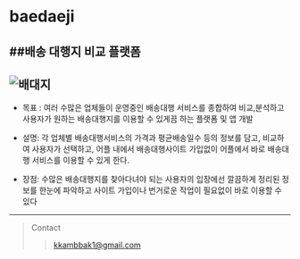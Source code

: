 # baedaeji
##배송 대행지 비교 플랫폼
--------
![배대지](https://user-images.githubusercontent.com/71304637/139587837-88c151a7-6ab7-47e6-a194-1d2ff1915166.PNG)
--------
- 목표 : 여러 수많은 업체들이 운영중인 배송대행 서비스를 종합하여 비교,분석하고 사용자가 원하는 배송대행지를 이용할 수 있게끔 하는 플랫폼 및 앱 개발


- 설명: 각 업체별 배송대행서비스의 가격과 평균배송일수 등의 정보를 담고, 비교하여 사용자가 선택하고, 어플 내에서 배송대행사이트 가입없이 어플에서 바로 배송대행 서비스를 이용할 수 있게 한다.


- 장점: 수많은 배송대행지를 찾아다녀야 되는 사용자의 입장에선 깔끔하게 정리된 정보를 한눈에 파악하고 사이트 가입이나 번거로운 작업이 필요없이 바로 이용할 수 있다


-------
> Contact
> > kkambbak1@gmail.com

